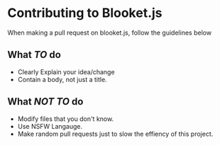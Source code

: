 # Contributing to Blooket.js
When making a pull request on blooket.js, follow the guidelines below

## What ***TO*** do
* Clearly Explain your idea/change
* Contain a body, not just a title.

## What ***NOT TO*** do
* Modify files that you don't know.
* Use NSFW Langauge.
* Make random pull requests just to slow the effiency of this project.
